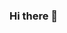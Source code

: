 ### Hi there 👋

<!--
**thisisabhay/thisisabhay** is a ✨ _special_ ✨ repository because its `README.md` (this file) appears on your GitHub profile.

Here are some ideas to get you started:

- 🔭 I’m currently working on GeeksforGeeks
- 🌱 I’m currently learning Frontend and Backend
- 💬 Ask me about Algorithms, Data Structures, and Competitive Programming
